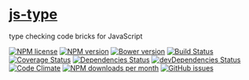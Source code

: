 [js-type](http://aureooms.github.io/js-type)
==

type checking code bricks for JavaScript

[![NPM license](http://img.shields.io/npm/l/aureooms-js-type.svg?style=flat)](https://raw.githubusercontent.com/aureooms/js-type/master/LICENSE)
[![NPM version](http://img.shields.io/npm/v/aureooms-js-type.svg?style=flat)](https://www.npmjs.org/package/aureooms-js-type)
[![Bower version](http://img.shields.io/bower/v/aureooms-js-type.svg?style=flat)](http://bower.io/search/?q=aureooms-js-type)
[![Build Status](http://img.shields.io/travis/aureooms/js-type.svg?style=flat)](https://travis-ci.org/aureooms/js-type)
[![Coverage Status](http://img.shields.io/coveralls/aureooms/js-type.svg?style=flat)](https://coveralls.io/r/aureooms/js-type)
[![Dependencies Status](http://img.shields.io/david/aureooms/js-type.svg?style=flat)](https://david-dm.org/aureooms/js-type#info=dependencies)
[![devDependencies Status](http://img.shields.io/david/dev/aureooms/js-type.svg?style=flat)](https://david-dm.org/aureooms/js-type#info=devDependencies)
[![Code Climate](http://img.shields.io/codeclimate/github/aureooms/js-type.svg?style=flat)](https://codeclimate.com/github/aureooms/js-type)
[![NPM downloads per month](http://img.shields.io/npm/dm/aureooms-js-type.svg?style=flat)](https://www.npmjs.org/package/aureooms-js-type)
[![GitHub issues](http://img.shields.io/github/issues/aureooms/js-type.svg?style=flat)](https://github.com/aureooms/js-type/issues)
